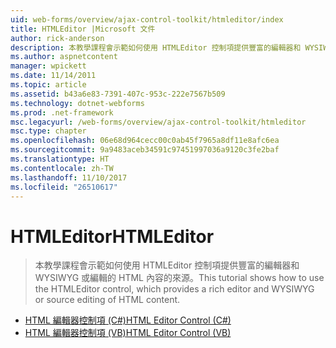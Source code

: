 ```yaml
---
uid: web-forms/overview/ajax-control-toolkit/htmleditor/index
title: HTMLEditor |Microsoft 文件
author: rick-anderson
description: 本教學課程會示範如何使用 HTMLEditor 控制項提供豐富的編輯器和 WYSIWYG 或編輯的 HTML 內容的來源。
ms.author: aspnetcontent
manager: wpickett
ms.date: 11/14/2011
ms.topic: article
ms.assetid: b43a6e83-7391-407c-953c-222e7567b509
ms.technology: dotnet-webforms
ms.prod: .net-framework
msc.legacyurl: /web-forms/overview/ajax-control-toolkit/htmleditor
msc.type: chapter
ms.openlocfilehash: 06e68d964cecc00c0ab45f7965a8df11e8afc6ea
ms.sourcegitcommit: 9a9483aceb34591c97451997036a9120c3fe2baf
ms.translationtype: HT
ms.contentlocale: zh-TW
ms.lasthandoff: 11/10/2017
ms.locfileid: "26510617"
---
```

<a name="htmleditor"></a><span data-ttu-id="b0006-103">HTMLEditor</span><span class="sxs-lookup"><span data-stu-id="b0006-103">HTMLEditor</span></span>
====================
> <span data-ttu-id="b0006-104">本教學課程會示範如何使用 HTMLEditor 控制項提供豐富的編輯器和 WYSIWYG 或編輯的 HTML 內容的來源。</span><span class="sxs-lookup"><span data-stu-id="b0006-104">This tutorial shows how to use the HTMLEditor control, which provides a rich editor and WYSIWYG or source editing of HTML content.</span></span>


- [<span data-ttu-id="b0006-105">HTML 編輯器控制項 (C#)</span><span class="sxs-lookup"><span data-stu-id="b0006-105">HTML Editor Control (C#)</span></span>](how-do-i-use-the-html-editor-control-cs.md)
- [<span data-ttu-id="b0006-106">HTML 編輯器控制項 (VB)</span><span class="sxs-lookup"><span data-stu-id="b0006-106">HTML Editor Control (VB)</span></span>](how-do-i-use-the-html-editor-control-vb.md)
